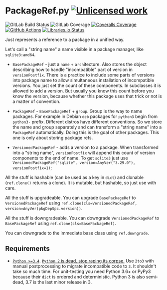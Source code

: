 PackageRef.py [![Unlicensed work](https://raw.githubusercontent.com/unlicense/unlicense.org/master/static/favicon.png)](https://unlicense.org/)
=============
![GitLab Build Status](https://gitlab.com/KOLANICH/PackageRef.py/badges/master/pipeline.svg)
![GitLab Coverage](https://gitlab.com/KOLANICH/PackageRef.py/badges/master/coverage.svg)
[![Coveralls Coverage](https://img.shields.io/coveralls/prebuilder/PackageRef.py.svg)](https://coveralls.io/r/prebuilder/PackageRef.py)
[![GitHub Actions](https://github.com/prebuilder/PackageRef.py/workflows/CI/badge.svg)](https://github.com/prebuilder/PackageRef.py/actions/)
[![Libraries.io Status](https://img.shields.io/librariesio/github/prebuilder/PackageRef.py.svg)](https://libraries.io/github/prebuilder/PackageRef.py)

Just represents a reference to a package in a unified way.

Let's call a "string name" a name visible in a package manager, like `sqlite3:amd64`.

* `BasePackageRef` - just a `name` + `arch`itecture. Also stores the object describing how to handle "incompatible" part of version in `versionPostfix`. There is a practice to include some parts of versions into package name to allow simultaneous installation of incompatible versions. You just set the count of these components. In subclasses it is allowed to add a version. But usually you know this count before you know the version, because whether this package uses that trick or not is a matter of convention.

* `PackageRef` - `BasePackageRef` + `group`. Group is the way to name packages. For example in Debian `deb` packages for `python3` begin from `python3-` prefix. Different distros have different conventions. So we store the name and group separately and can transform a "string name" into a `PackageRef` automatically. Doing this is the goal of other packages. This one is only about storing package refs.
* `VersionedPackageRef` - adds a version to a package. When transformed into a "string name", `versionPostfix` will append this count of version components to the end of name. To get `sqlite3` just use `VersionedPackageRef("sqlite", version=AnyVer("3.29.0"), versionPostfix=1)`;

All the stuff is hashable (can be used as a key in `dict`) and clonable (`ref.clone()` returns a clone). It is mutable, but hashable, so just use with care.


All the stuff is upgradeable. You can upgrade `BasePackageRef` to `VersionedPackageRef` using `ref.clone(cls=VersionedPackageRef, version=AnyVer(pkgDepSpc.version))`.

All the stuff is downgradeable. You can downgrade `VersionedPackageRef` to `BasePackageRef` using `ref.clone(cls=BasePackageRef)`.

You can downgrade to the immediate base class using `ref.downgrade`.


Requirements
------------
* [`Python >=3.4`](https://www.python.org/downloads/). [`Python 2` is dead, stop raping its corpse.](https://python3statement.org/) Use `2to3` with manual postprocessing to migrate incompatible code to `3`. It shouldn't take so much time. For unit-testing you need Python 3.6+ or PyPy3 because their `dict` is ordered and deterministic. Python 3 is also semi-dead, 3.7 is the last minor release in 3.
